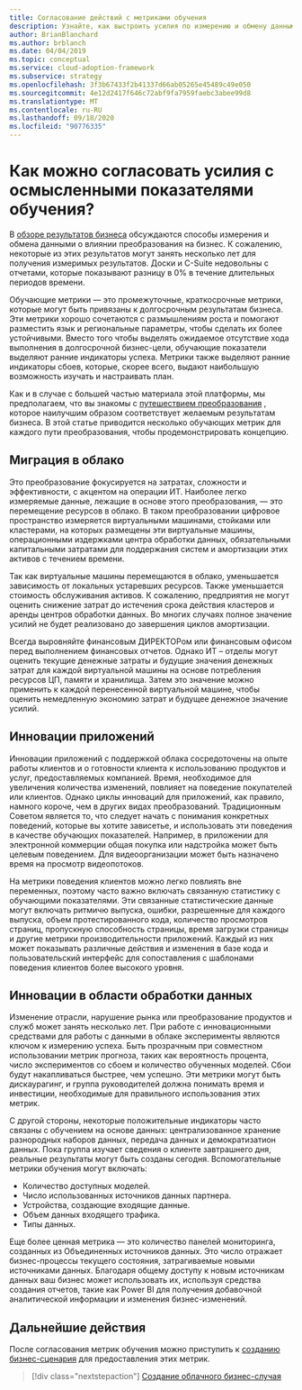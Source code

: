 ```yaml
---
title: Согласование действий с метриками обучения
description: Узнайте, как выстроить усилия по измерению и обмену данными о влиянии преобразования на бизнес.
author: BrianBlanchard
ms.author: brblanch
ms.date: 04/04/2019
ms.topic: conceptual
ms.service: cloud-adoption-framework
ms.subservice: strategy
ms.openlocfilehash: 3f3b67433f2b41337d66ab05265e45489c49e050
ms.sourcegitcommit: 4e12d2417f646c72abf9fa7959faebc3abee99d8
ms.translationtype: MT
ms.contentlocale: ru-RU
ms.lasthandoff: 09/18/2020
ms.locfileid: "90776335"
---
```

# <a name="how-can-we-align-efforts-to-meaningful-learning-metrics"></a>Как можно согласовать усилия с осмысленными показателями обучения?

В [обзоре результатов бизнеса](./business-outcomes/index.md) обсуждаются способы измерения и обмена данными о влиянии преобразования на бизнес. К сожалению, некоторые из этих результатов могут занять несколько лет для получения измеримых результатов. Доски и C-Suite недовольны с отчетами, которые показывают разницу в 0% в течение длительных периодов времени.

Обучающие метрики — это промежуточные, краткосрочные метрики, которые могут быть привязаны к долгосрочным результатам бизнеса. Эти метрики хорошо сочетаются с размышлениям роста и помогают разместить язык и региональные параметры, чтобы сделать их более устойчивыми. Вместо того чтобы выделять ожидаемое отсутствие хода выполнения в долгосрочной бизнес-цели, обучающие показатели выделяют ранние индикаторы успеха. Метрики также выделяют ранние индикаторы сбоев, которые, скорее всего, выдают наибольшую возможность изучать и настраивать план.

Как и в случае с большей частью материала этой платформы, мы предполагаем, что вы знакомы с [путешествием преобразования](../govern/guides/index.md) , которое наилучшим образом соответствует желаемым результатам бизнеса. В этой статье приводится несколько обучающих метрик для каждого пути преобразования, чтобы продемонстрировать концепцию.

## <a name="cloud-migration"></a>Миграция в облако

Это преобразование фокусируется на затратах, сложности и эффективности, с акцентом на операции ИТ. Наиболее легко измеряемые данные, лежащие в основе этого преобразования, — это перемещение ресурсов в облако. В таком преобразовании цифровое пространство измеряется виртуальными машинами, стойками или кластерами, на которых размещены эти виртуальные машины, операционными издержками центра обработки данных, обязательными капитальными затратами для поддержания систем и амортизации этих активов с течением времени.

Так как виртуальные машины перемещаются в облако, уменьшается зависимость от локальных устаревших ресурсов. Также уменьшается стоимость обслуживания активов. К сожалению, предприятия не могут оценить снижение затрат до истечения срока действия кластеров и аренды центров обработки данных. Во многих случаях полное значение усилий не будет реализовано до завершения циклов амортизации.

Всегда выровняйте финансовым ДИРЕКТОРом или финансовым офисом перед выполнением финансовых отчетов. Однако ИТ – отделы могут оценить текущие денежные затраты и будущие значения денежных затрат для каждой виртуальной машины на основе потребления ресурсов ЦП, памяти и хранилища. Затем это значение можно применить к каждой перенесенной виртуальной машине, чтобы оценить немедленную экономию затрат и будущее денежное значение усилий.

## <a name="application-innovation"></a>Инновации приложений

Инновации приложений с поддержкой облака сосредоточены на опыте работы клиентов и о готовности клиента к использованию продуктов и услуг, предоставляемых компанией. Время, необходимое для увеличения количества изменений, повлияет на поведение покупателей или клиентов. Однако циклы инноваций для приложений, как правило, намного короче, чем в других видах преобразований. Традиционным Советом является то, что следует начать с понимания конкретных поведений, которые вы хотите зависетье, и использовать эти поведения в качестве обучающих показателей. Например, в приложении для электронной коммерции общая покупка или надстройка может быть целевым поведением. Для видеоорганизации может быть назначено время на просмотр видеопотоков.

На метрики поведения клиентов можно легко повлиять вне переменных, поэтому часто важно включать связанную статистику с обучающими показателями. Эти связанные статистические данные могут включать ритмичю выпуска, ошибки, разрешенные для каждого выпуска, объем протестированного кода, количество просмотров страниц, пропускную способность страницы, время загрузки страницы и другие метрики производительности приложений. Каждый из них может показывать различные действия и изменения в базе кода и пользовательский интерфейс для сопоставления с шаблонами поведения клиентов более высокого уровня.

## <a name="data-innovation"></a>Инновации в области обработки данных

Изменение отрасли, нарушение рынка или преобразование продуктов и служб может занять несколько лет. При работе с инновационными средствами для работы с данными в облаке эксперименты являются ключом к измерению успеха. Быть прозрачным при совместном использовании метрик прогноза, таких как вероятность процента, число экспериментов со сбоем и количество обученных моделей. Сбои будут накапливаться быстрее, чем успешно. Эти метрики могут быть дискаурагинг, и группа руководителей должна понимать время и инвестиции, необходимые для правильного использования этих метрик.

С другой стороны, некоторые положительные индикаторы часто связаны с обучением на основе данных: централизованное хранение разнородных наборов данных, передача данных и демократизатион данных. Пока группа изучает сведения о клиенте завтрашнего дня, реальные результаты могут быть созданы сегодня. Вспомогательные метрики обучения могут включать:

- Количество доступных моделей.
- Число использованных источников данных партнера.
- Устройства, создающие входящие данные.
- Объем данных входящего трафика.
- Типы данных.

Еще более ценная метрика — это количество панелей мониторинга, созданных из Объединенных источников данных. Это число отражает бизнес-процессы текущего состояния, затрагиваемые новыми источниками данных. Благодаря общему доступу к новым источникам данных ваш бизнес может использовать их, используя средства создания отчетов, такие как Power BI для получения добавочной аналитической информации и изменения бизнес-изменений.

## <a name="next-steps"></a>Дальнейшие действия

После согласования метрик обучения можно приступить к [созданию бизнес-сценария](./cloud-migration-business-case.md) для предоставления этих метрик.

> [!div class="nextstepaction"]
> [Создание облачного бизнес-случая](./cloud-migration-business-case.md)
